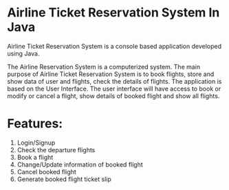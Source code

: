 # Airline Ticket Reservation System In Java
Airline Ticket Reservation System is a console based application developed using Java.

The Airline Reservation System is a computerized system. 
The main purpose of Airline Ticket Reservation System is to book flights, store and show data of user and flights, check the details of flights.
The application is based on the User Interface. The user interface will have access to book or modify or cancel a flight, show details of booked flight and show all flights. 

# Features:
1. Login/Signup
2. Check the departure flights
3. Book a flight
4. Change/Update information of booked flight
5. Cancel booked flight
6. Generate booked flight ticket slip
